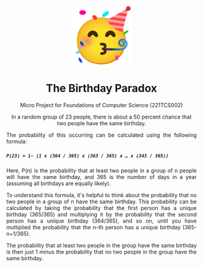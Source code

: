 
<p align="center">
<img  width="160" height="160" src="https://raw.githubusercontent.com/steve-cse/The-Birthday-Paradox/master/assets/partying-face_1f973.png" >
</p> 


<h1 align="center"><b>The Birthday Paradox</b></h1>
<p align="center">
  Micro Project for Foundations of Computer Science (221TCS002)
</p>



<p align="center">
In a random group of 23 people, there is about a 50 percent chance that two people have the same birthday.
</p> 

<p style='text-align: justify;'>
The probability of this occurring can be calculated using the following formula:
</p>

##### `P(23) = 1- (1 x (364 / 365) x (363 / 365) x … x (343 / 365))`

<p style='text-align: justify;'>
Here, P(n) is the probability that at least two people in a group of n people will have the same birthday, and 365 is the number of days in a year (assuming all birthdays are equally likely).
</p>

<p style='text-align: justify;'>
To understand this formula, it's helpful to think about the probability that no two people in a group of n have the same birthday. This probability can be calculated by taking the probability that the first person has a unique birthday (365/365) and multiplying it by the probability that the second person has a unique birthday (364/365), and so on, until you have multiplied the probability that the n-th person has a unique birthday (365-n+1/365). 
</p>

<p style='text-align: justify;'>
The probability that at least two people in the group have the same birthday is then just 1 minus the probability that no two people in the group have the same birthday.
</p>
